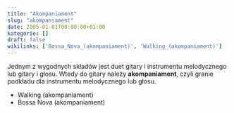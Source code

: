 ```yaml
---
title: "Akompaniament"
slug: "akompaniament"
date: 2005-01-01T00:00:00+01:00
kategorie: []
draft: false
wikilinks: ['Bossa_Nova_(akompaniament)', 'Walking_(akompaniament)']
---
```

Jednym z wygodnych składów jest duet gitary i instrumentu melodycznego
lub gitary i głosu. Wtedy do gitary należy **akompaniament**, czyli
granie podkładu dla instrumentu melodycznego lub głosu.

  - Walking (akompaniament)<!-- link nie odnosił się do niczego: 'Akompaniament' ('content/książka/Akompaniament.md') links to 'Walking_\\(akompaniament\\)' ('content/książka/Walking_\\(akompaniament\\).md') and that does not exist -->
  - Bossa Nova
    (akompaniament)<!-- link nie odnosił się do niczego: 'Akompaniament' ('content/książka/Akompaniament.md') links to 'Bossa_Nova_\\(akompaniament\\)' ('content/książka/Bossa_Nova_\\(akompaniament\\).md') and that does not exist -->